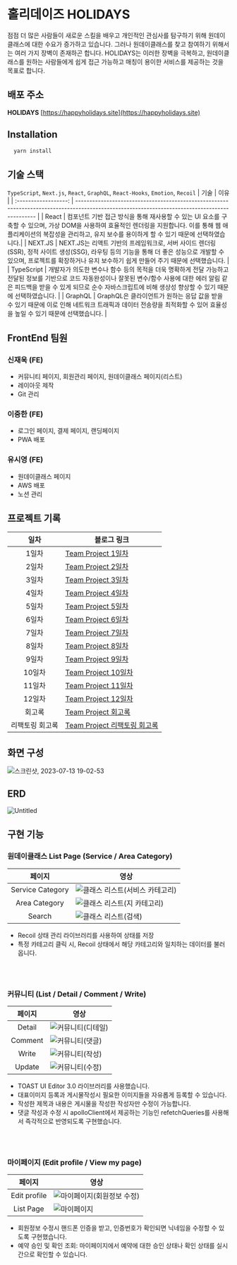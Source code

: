 # 홀리데이즈 HOLIDAYS

점점 더 많은 사람들이 새로운 스킬을 배우고 개인적인 관심사를 탐구하기 위해  원데이클래스에 대한 수요가 증가하고 있습니다. 그러나 원데이클래스를 찾고 참여하기 위해서는 여러 가지 장벽이 존재하곤 합니다. HOLIDAYS는 이러한 장벽을 극복하고, 원데이클래스를 원하는 사람들에게 쉽게  접근 가능하고 매칭이 용이한 서비스를 제공하는 것을 목표로 합니다.

## 배포 주소

**HOLIDAYS** [https://happyholidays.site](https://happyholidays.site)

## Installation

```bash
  yarn install
```

## 기술 스택

`TypeScript`, `Next.js`, `React`, `GraphQL`, `React-Hooks`, `Emotion`, `Recoil`
|        기술        | 이유                                                                                                                                           |
| :------------------: | ---------------------------------------------------------------------------------------------------------------------------------------------- |
|      React      | 컴포넌트 기반 접근 방식을 통해 재사용할 수 있는 UI 요소를 구축할 수 있으며, 가상 DOM을 사용하여 효율적인 렌더링을 지원합니다. 이를 통해 웹 애플리케이션의 복잡성을 관리하고, 유지 보수를 용이하게 할 수 있기 때문에 선택하였습니다.|
|  NEXT.JS  | NEXT.JS는 리액트 기반의 프레임워크로, 서버 사이드 렌더링(SSR), 정적 사이트 생성(SSG), 라우팅 등의 기능을 통해 더 좋은 성능으로 개발할 수 있으며, 프로젝트를 확장하거나 유지 보수하기 쉽게 만들어 주기 때문에 선택했습니다. | 
|  TypeScript  | 개발자가 의도한 변수나 함수 등의 목적을 더욱 명확하게 전달 가능하고 전달된 정보를 기반으로 코드 자동완성이나 잘못된 변수/함수 사용에 대한 에러 알림 같은 피드백을 받을 수 있게 되므로 순수 자바스크립트에 비해 생상성 향상할 수 있기 때문에 선택하였습니다. | 
|  GraphQL  | GraphQL은 클라이언트가 원하는 응답 값을 받을 수 있기 때문에 이로 인해 네트워크 트래픽과 데이터 전송량을 최적화할 수 있어 효율성을 높일 수 있기 때문에 선택했습니다.  | 

## FrontEnd 팀원
### 신재욱 (FE)
- 커뮤니티 페이지, 회원관리 페이지, 원데이클래스 페이지(리스트)
- 레이아웃 제작
- Git 관리
### 이중한 (FE)
- 로그인 페이지, 결제 페이지, 랜딩페이지
- PWA 배포
### 유시영 (FE)
- 원데이클래스 페이지
- AWS 배포
- 노션 관리

## 프로젝트 기록

|        일차          | 블로그 링크                                                                                                                                         |
| :------------------:  | ------------------------------------------------------------------------------------------------------------------------------------------- |
| 1일차 | [Team Project 1일차](https://velog.io/@sju4486/TIL-Team-Project-1%EC%9D%BC%EC%B0%A8) |
| 2일차 | [Team Project 2일차](https://velog.io/@sju4486/TIL-Team-Project-2%EC%9D%BC%EC%B0%A8) |
| 3일차 | [Team Project 3일차](https://velog.io/@sju4486/TIL-Team-Project-3%EC%9D%BC%EC%B0%A8) |
| 4일차 | [Team Project 4일차](https://velog.io/@sju4486/TIL-Team-Project-4%EC%9D%BC%EC%B0%A8) |
| 5일차 | [Team Project 5일차](https://velog.io/@sju4486/TIL-Team-Project-5%EC%9D%BC%EC%B0%A8) |
| 6일차 | [Team Project 6일차](https://velog.io/@sju4486/TIL-Team-Project-6%EC%9D%BC%EC%B0%A8) |
| 7일차 | [Team Project 7일차](https://velog.io/@sju4486/TIL-Team-Project-7%EC%9D%BC%EC%B0%A8) |
| 8일차 | [Team Project 8일차](https://velog.io/@sju4486/TIL-Team-Project-8%EC%9D%BC%EC%B0%A8) |
| 9일차 | [Team Project 9일차](https://velog.io/@sju4486/TIL-Team-Project-9%EC%9D%BC%EC%B0%A8)|
| 10일차 | [Team Project 10일차](https://velog.io/@sju4486/TIL-Team-Project-10%EC%9D%BC%EC%B0%A8-yjod680s) |
| 11일차 | [Team Project 11일차](https://velog.io/@sju4486/TIL-Team-Project-11%EC%9D%BC%EC%B0%A8) |
| 12일차 | [Team Project 12일차](https://velog.io/@sju4486/TIL-Team-Project-12%EC%9D%BC%EC%B0%A8) |
| 회고록 | [Team Project 회고록](https://velog.io/@sju4486/TIL-Team-Project-%ED%9A%8C%EA%B3%A0%EB%A1%9D) |
| 리팩토링 회고록 | [Team Project 리팩토링 회고록](https://velog.io/@sju4486/Project-Team-Project-%EB%A6%AC%ED%8C%A9%ED%86%A0%EB%A7%81-%ED%9A%8C%EA%B3%A0) |

## 화면 구성
![스크린샷, 2023-07-13 19-02-53](https://github.com/mrpumpkin98/Reused_client/assets/114569429/0022329b-ddd8-4908-961d-4b2f2c4ea233)


## ERD
![Untitled](https://github.com/mrpumpkin98/Reused_client/assets/114569429/c32c9ae3-987a-4301-8d34-97d4450241bc)


## 구현 기능

### 원데이클래스 List Page (Service / Area Category)

|         페이지           | 영상                                                                                                                                         |
| :------------------:  | ------------------------------------------------------------------------------------------------------------------------------------------- |
|  Service Category  | ![클래스 리스트(서비스 카테고리)](https://github.com/mrpumpkin98/Reused_client/assets/114569429/dab9e020-d6fc-4795-8535-f12c76f44d98) |
| Area Category | ![클래스 리스트(지 카테고리)](https://github.com/mrpumpkin98/Reused_client/assets/114569429/77163812-208e-4401-9dcc-a29344cc0332) | 
| Search | ![클래스 리스트(검색)](https://github.com/mrpumpkin98/Reused_client/assets/114569429/6a673c74-3c10-4dff-b75d-92a3df1fc320)| 

- Recoil 상태 관리 라이브러리를 사용하여 상태를 저장
- 특정 카테고리 클릭 시, Recoil 상태에서 해당 카테고리와 일치하는 데이터를 불러옵니다.

<br/>
<br/>

### 커뮤니티 (List / Detail / Comment / Write)

|         페이지           | 영상                                                                                                                                         |
| :------------------:  | ------------------------------------------------------------------------------------------------------------------------------------------- |
|  Detail  | ![커뮤니티(디테일)](https://github.com/mrpumpkin98/Reused_client/assets/114569429/04d04087-1574-47da-9b18-22791ad6a5fb) |
| Comment | ![커뮤니티(댓글)](https://github.com/mrpumpkin98/Reused_client/assets/114569429/5f790b2f-7c6e-4943-aa40-cb031400eae8) | 
| Write | ![커뮤니티(작성)](https://github.com/mrpumpkin98/Reused_client/assets/114569429/654de327-a292-43f6-b39a-63b13c0170ab)| 
| Update | ![커뮤니티(수정)](https://github.com/code-bootcamp/holidays_client/assets/114569429/ca476e0e-548f-40f5-b92d-930467456414)| 

- TOAST UI Editor 3.0 라이브러리를 사용했습니다.
- 대표이미지 등록과 게시물작성시 필요한 이미지들을 자유롭게 등록할 수 있습니다.
- 작성한 제목과 내용은 게시물을 작성한 작성자만 수정이 가능합니다.
- 댓글 작성과 수정 시 apolloClient에서 제공하는 기능인 refetchQueries를 사용해서 즉각적으로 반영되도록 구현했습니다.

<br/>
<br/>

### 마이페이지 (Edit profile / View my page)

|         페이지           | 영상                                                                                                                                         |
| :------------------:  | ------------------------------------------------------------------------------------------------------------------------------------------- |
|  Edit profile  | ![마이페이지(회원정보 수정)](https://github.com/mrpumpkin98/Reused_client/assets/114569429/2aa672ed-061f-46bd-96fd-3d84a48cad4b)|
| List Page | ![마이페이지](https://github.com/mrpumpkin98/Reused_client/assets/114569429/69bbb872-d645-4562-a909-9574c2ba2eed) | 

- 회원정보 수정시 핸드폰 인증을 받고, 인증번호가 확인되면 닉네임을 수정할 수 있도록 구현했습니다.
- 예약 승인 및 확인 조회: 마이페이지에서 예약에 대한 승인 상태나 확인 상태를 실시간으로 확인할 수 있습니다.

